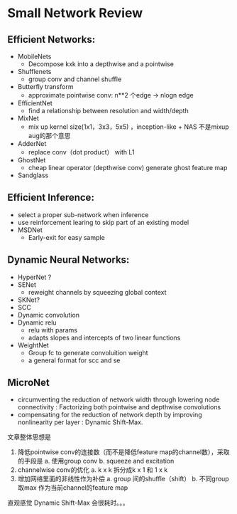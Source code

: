 # Small Network Review

## Efficient Networks:

* MobileNets 
  * Decompose kxk into a depthwise and a pointwise
* Shufflenets
  * group conv and channel shuffle
* Butterfly transform
  * approximate pointwise conv:  n**2 个edge -> nlogn edge
* EfficientNet
  * find a relationship between resolution and width/depth
* MixNet
  * mix up kernel size(1x1，3x3，5x5) ，inception-like + NAS 不是mixup aug的那个意思
* AdderNet
  * replace conv（dot product） with L1
* GhostNet
  * cheap linear operator (depthwise conv) generate ghost feature map
* Sandglass

## Efficient Inference:

* select a proper sub-network when inference
* use reinforcement learing to skip part of an existing model
* MSDNet
  * Early-exit for easy sample

## Dynamic Neural Networks:

* HyperNet ?
* SENet
  * reweight channels by squeezing global context
* SKNet?
* SCC
* Dynamic convolution
* Dynamic relu
  * relu with params  
  * adapts slopes and intercepts of two linear functions
* WeightNet
  * Group fc to generate convoluition weight
  * a general format for scc and se

## MicroNet

* circumventing the reduction of network width through lowering node connectivity :  Factorizing both pointwise and depthwise convolutions
* compensating for the reduction of network depth by improving nonlinearity per layer : Dynamic Shift-Max.

文章整体思想是

1. 降低pointwise conv的连接数（而不是降低feature map的channel数），采取的手段是
   a. 使用group conv
   b. squeeze and excitation
2. channelwise conv的优化
   a. k x k 拆分成k x 1 和 1 x k
3. 增加网络里面的非线性作为补偿
   a. group 间的shuffle（shift）
   b. 不同group取max 作为当前channel的feature map

直观感觉 Dynamic Shift-Max 会很耗时。。。